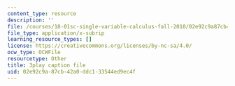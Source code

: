 ```yaml
---
content_type: resource
description: ''
file: /courses/18-01sc-single-variable-calculus-fall-2010/02e92c9a87cb42a0ddc133544ed9ec4f_ryLdyDrBfvI.srt
file_type: application/x-subrip
learning_resource_types: []
license: https://creativecommons.org/licenses/by-nc-sa/4.0/
ocw_type: OCWFile
resourcetype: Other
title: 3play caption file
uid: 02e92c9a-87cb-42a0-ddc1-33544ed9ec4f
---
```

